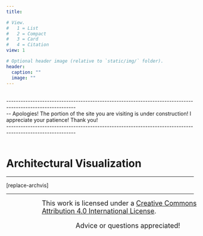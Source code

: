 ```yaml
---
title: 

# View.
#   1 = List
#   2 = Compact
#   3 = Card
#   4 = Citation
view: 1

# Optional header image (relative to `static/img/` folder).
header:
  caption: ""
  image: ""
---
```

<script type="text/js" defer src="../../js/scrollMain.js"></script>
<script type="module" defer src="../../js/art.js"></script>
<link href="../../css/mixblend_disable.css" rel="stylesheet" type="text/css">
<link rel="stylesheet" href="/../../photoswipe/photoswipe.css"  type="text/css">
<link type="text/css" rel="stylesheet" href="/../../photoswipe/photoswipe_me.css">
<div class="text hc hblur">
<br>-----------------------------------------------------------------------------------------------------------<br>
 -- Apologies! The portion of the site you are visiting is under construction!  I appreciate your patience! Thank you!
<br>-----------------------------------------------------------------------------------------------------------<br><br>
</div>
<h1>Architectural Visualization</h1>
<hr/>
<div class="portfolio">
<div class="pswp-gallery  pswp-gallery--single-column" id="gallery--art">
<masonry-layout cols="7" gap="10px">
[replace-archvis]
</masonry-layout>
</div>
</div>
<hr/>
<p class="text hc" style="position:relative; left: 19%; width: 100%;font-size:large;margin:0 auto;"><a rel="license" href="http://creativecommons.org/licenses/by/4.0/"></a>This work is licensed under a <a rel="license" href="http://creativecommons.org/licenses/by/4.0/">Creative Commons Attribution 4.0 International License</a>.</p>
<p class="text hc" style="position:relative; left: 37%; width: 100%;font-size:large;">Advice or questions appreciated!</p>
</div>